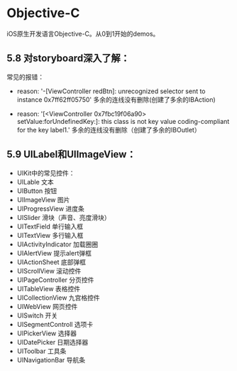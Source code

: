 # Objective-C
iOS原生开发语言Objective-C。从0到1开始的demos。

## 5.8 对storyboard深入了解：

常见的报错：
* reason: '-[ViewController redBtn]: unrecognized selector sent to instance 0x7ff62ff05750'
多余的连线没有删除(创建了多余的IBAction)

* reason: '[<ViewController 0x7fbc19f06a90> setValue:forUndefinedKey:]: this class is not key value coding-compliant for the key label1.'
多余的连线没有删除（创建了多余的IBOutlet）

## 5.9 UILabel和UIImageView：
* UIKit中的常见控件：
* UILable 文本
* UIButton 按钮
* UIImageView 图片
* UIProgressView 进度条
* UISlider 滑块（声音、亮度滑块）
* UITextField 单行输入框
* UITextView 多行输入框
* UIActivityIndicator 加载圈圈
* UIAlertView 提示alert弹框
* UIActionSheet 底部弹框
* UIScrollView 滚动控件
* UIPageController 分页控件
* UITableView 表格控件
* UICollectionView 九宫格控件
* UIWebView 网页控件
* UISwitch 开关
* UISegmentControll 选项卡
* UIPickerView 选择器
* UIDatePicker 日期选择器
* UIToolbar 工具条
* UINavigationBar 导航条
